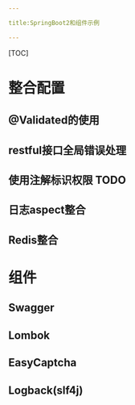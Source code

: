 ```yaml
---

title:SpringBoot2和组件示例

---
```


[TOC]

# 整合配置

## @Validated的使用

## restful接口全局错误处理

## 使用注解标识权限 TODO

## 日志aspect整合

## Redis整合

# 组件

## Swagger

## Lombok

## EasyCaptcha

## Logback(slf4j)

